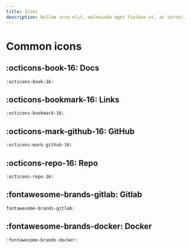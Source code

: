 ```yaml
---
title: Icons
description: Nullam urna elit, malesuada eget finibus ut, ac tortor.
---
```


# Common icons

## :octicons-book-16: Docs
```
:octicons-book-16:
```

## :octicons-bookmark-16: Links
```
:octicons-bookmark-16:
```

## :octicons-mark-github-16: GitHub
```
:octicons-mark-github-16:
```

## :octicons-repo-16: Repo
```
:octicons-repo-16:
```

## :fontawesome-brands-gitlab: Gitlab
```
fontawesome-brands-gitlab:
```

## :fontawesome-brands-docker: Docker
```
:fontawesome-brands-docker:
```
